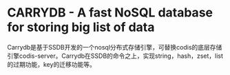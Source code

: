 # CARRYDB - A fast NoSQL database for storing big list of data 

Carrydb是基于SSDB开发的一个nosql分布式存储引擎，可替换codis的底层存储引擎codis-server。Carrydb在SSDB的命令之上，实现string，hash，zset，list的过期功能，key的迁移功能等。




